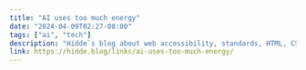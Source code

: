 ```yaml
---
title: "AI uses too much energy"
date: "2024-04-09T02:27-08:00"
tags: ["ai", "tech"]
description: "Hidde`s blog about web accessibility, standards, HTML, CSS, JavaScript and more."
link: https://hidde.blog/links/ai-uses-too-much-energy/
---
```

